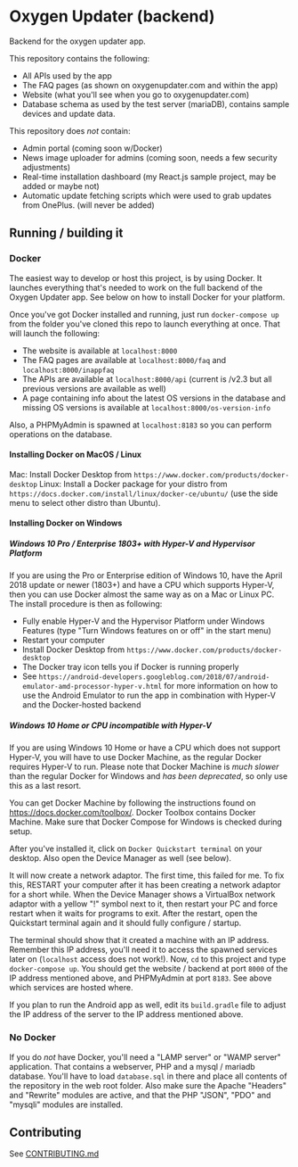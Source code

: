 # Oxygen Updater (backend)

Backend for the oxygen updater app.

This repository contains the following:
- All APIs used by the app
- The FAQ pages (as shown on oxygenupdater.com and within the app)
- Website (what you'll see when you go to oxygenupdater.com)
- Database schema as used by the test server (mariaDB), contains sample devices and update data.

This repository does *not* contain:
- Admin portal (coming soon w/Docker)
- News image uploader for admins (coming soon, needs a few security adjustments)
- Real-time installation dashboard (my React.js sample project, may be added or maybe not)
- Automatic update fetching scripts which were used to grab updates from OnePlus. (will never be added)

## Running / building it

### Docker
The easiest way to develop or host this project, is by using Docker. It launches everything that's needed to work on the full backend of the Oxygen Updater app. See below on how to install Docker for your platform.

Once you've got Docker installed and running, just run `docker-compose up` from the folder you've cloned this repo to launch everything at once.
That will launch the following:

- The website is available at `localhost:8000`
- The FAQ pages are available at `localhost:8000/faq` and `localhost:8000/inappfaq`
- The APIs are available at `localhost:8000/api` (current is /v2.3 but all previous versions are available as well)
- A page containing info about the latest OS versions in the database and missing OS versions is available at `localhost:8000/os-version-info`

Also, a PHPMyAdmin is spawned at `localhost:8183` so you can perform operations on the database.

#### Installing Docker on MacOS / Linux
Mac: Install Docker Desktop from `https://www.docker.com/products/docker-desktop`
Linux: Install a Docker package for your distro from `https://docs.docker.com/install/linux/docker-ce/ubuntu/` (use the side menu to select other distro than Ubuntu).

#### Installing Docker on Windows
##### Windows 10 Pro / Enterprise 1803+ with Hyper-V and Hypervisor Platform
If you are using the Pro or Enterprise edition of Windows 10, have the April 2018 update or newer (1803+) and have a CPU which supports Hyper-V, then you can use Docker almost the same way as on a Mac or Linux PC. The install procedure is then as following:
- Fully enable Hyper-V and the Hypervisor Platform under Windows Features (type "Turn Windows features on or off" in the start menu)
- Restart your computer
- Install Docker Desktop from `https://www.docker.com/products/docker-desktop`
- The Docker tray icon tells you if Docker is running properly
- See `https://android-developers.googleblog.com/2018/07/android-emulator-amd-processor-hyper-v.html` for more information on how to use the Android Emulator to run the app in combination with Hyper-V and the Docker-hosted backend

##### Windows 10 Home or CPU incompatible with Hyper-V
If you are using Windows 10 Home or have a CPU which does not support Hyper-V, you will have to use Docker Machine, as the regular Docker requires Hyper-V to run. Please note that Docker Machine is *much slower* than the regular Docker for Windows and *has been deprecated*, so only use this as a last resort.

You can get Docker Machine by following the instructions found on https://docs.docker.com/toolbox/. Docker Toolbox contains Docker Machine. Make sure that Docker Compose for Windows is checked during setup.

After you've installed it, click on `Docker Quickstart terminal` on your desktop. Also open the Device Manager as well (see below).

It will now create a network adaptor. The first time, this failed for me. To fix this, RESTART your computer after it has been creating a network adaptor for a short while. When the Device Manager shows a VirtualBox network adaptor with a yellow "!" symbol next to it, then restart your PC and force restart when it waits for programs to exit. After the restart, open the Quickstart terminal again and it should fully configure / startup.

The terminal should show that it created a machine with an IP address. Remember this IP address, you'll need it to access the spawned services later on (`localhost` access does not work!).
Now, `cd` to this project and type `docker-compose up`. You should get the website / backend at port `8000` of the IP address mentioned above, and PHPMyAdmin at port `8183`. See above which services are hosted where.

If you plan to run the Android app as well, edit its `build.gradle` file to adjust the IP address of the server to the IP address mentioned above. 

### No Docker
If you do *not* have Docker, you'll need a "LAMP server" or "WAMP server" application.
That contains a webserver, PHP and a mysql / mariadb database. You'll have to load `database.sql` in there and place all contents of the repository in the web root folder. Also make sure the Apache "Headers" and "Rewrite" modules are active, and that the PHP "JSON", "PDO" and "mysqli" modules are installed.

## Contributing
See [CONTRIBUTING.md](CONTRIBUTING.md)


